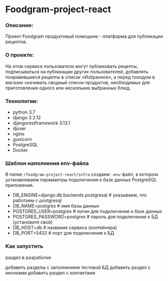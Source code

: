 # Foodgram-project-react

### Описание:
Проект Foodgram продуктовый помощник - платформа для публикации рецептов. 

### О проекте:
На этом сервисе пользователи могут публиковать рецепты, подписываться на 
публикации других пользователей, добавлять понравившиеся рецепты в список «Избранное», 
а перед походом в магазин скачивать сводный список продуктов, необходимых для приготовления 
одного или нескольких выбранных блюд.

### Технологии:
- python 3.7
- django 3.2.12
- djangorestframework 3.13.1
- djoser
- nginx
- gunicorn
- PostgreSQL
- Docker

### Шаблон наполнения env-файла
В папке `/foodgram-project-react/infra` создаем  `.env`-файл, в котором устанавливаем парамаетры подключения к базе данных PostgreSQL приложения.
- DB_ENGINE=django.db.backends.postgresql # указываем, что работаем с postgresql
- DB_NAME=postgres # имя базы данных
- POSTGRES_USER=postgres # логин для подключения к базе данных
- POSTGRES_PASSWORD=postgres # пароль для подключения к БД (установите свой)
- DB_HOST=db # название сервиса (контейнера)
- DB_PORT=5432 # порт для подключения к БД 
### Как запустить
раздел в разработке

добавить разделы с заполнением тестовой БД
добавить раздел с иконками
добавить раздел с контактами
